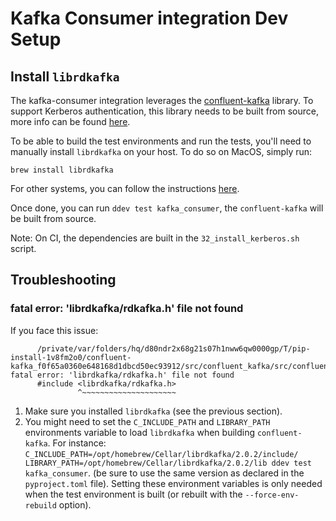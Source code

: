 # Kafka Consumer integration Dev Setup

## Install `librdkafka`

The kafka-consumer integration leverages the [confluent-kafka](https://github.com/confluentinc/confluent-kafka-python) library. To support Kerberos authentication, this library needs to be built from source, more info can be found [here](https://github.com/confluentinc/confluent-kafka-python#install). 

To be able to build the test environments and run the tests, you'll need to manually install `librdkafka` on your host. To do so on MacOS, simply run:

```commandline
brew install librdkafka
```

For other systems, you can follow the instructions [here](https://github.com/confluentinc/confluent-kafka-python/blob/master/INSTALL.md#install-from-source). 

Once done, you can run `ddev test kafka_consumer`, the `confluent-kafka` will be built from source.

Note: On CI, the dependencies are built in the `32_install_kerberos.sh` script.

## Troubleshooting

### fatal error: 'librdkafka/rdkafka.h' file not found

If you face this issue:

```commandline
      /private/var/folders/hq/d80ndr2x68g21s07h1nww6qw0000gp/T/pip-install-1v8fm2o0/confluent-kafka_f0f65a0360e648168d1dbcd50ec93912/src/confluent_kafka/src/confluent_kafka.h:23:10: fatal error: 'librdkafka/rdkafka.h' file not found
      #include <librdkafka/rdkafka.h>
               ^~~~~~~~~~~~~~~~~~~~~~
```

1. Make sure you installed `librdkafka` (see the previous section).
2. You might need to set the `C_INCLUDE_PATH` and `LIBRARY_PATH` environments variable to load `librdkafka` when building `confluent-kafka`. For instance: `C_INCLUDE_PATH=/opt/homebrew/Cellar/librdkafka/2.0.2/include/ LIBRARY_PATH=/opt/homebrew/Cellar/librdkafka/2.0.2/lib ddev test kafka_consumer`. (be sure to use the same version as declared in the `pyproject.toml` file). Setting these environment variables is only needed when the test environment is built (or rebuilt with the `--force-env-rebuild` option).  